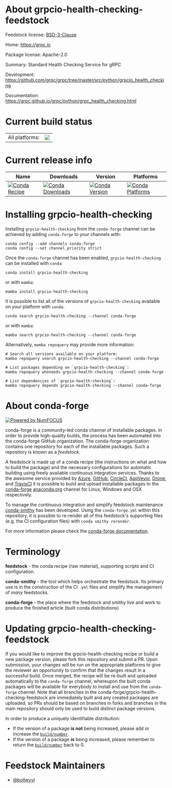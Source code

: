 About grpcio-health-checking-feedstock
======================================

Feedstock license: [BSD-3-Clause](https://github.com/conda-forge/grpcio-health-checking-feedstock/blob/main/LICENSE.txt)

Home: https://grpc.io

Package license: Apache-2.0

Summary: Standard Health Checking Service for gRPC

Development: https://github.com/grpc/grpc/tree/master/src/python/grpcio_health_checking

Documentation: https://grpc.github.io/grpc/python/grpc_health_checking.html

Current build status
====================


<table><tr><td>All platforms:</td>
    <td>
      <a href="https://dev.azure.com/conda-forge/feedstock-builds/_build/latest?definitionId=11032&branchName=main">
        <img src="https://dev.azure.com/conda-forge/feedstock-builds/_apis/build/status/grpcio-health-checking-feedstock?branchName=main">
      </a>
    </td>
  </tr>
</table>

Current release info
====================

| Name | Downloads | Version | Platforms |
| --- | --- | --- | --- |
| [![Conda Recipe](https://img.shields.io/badge/recipe-grpcio--health--checking-green.svg)](https://anaconda.org/conda-forge/grpcio-health-checking) | [![Conda Downloads](https://img.shields.io/conda/dn/conda-forge/grpcio-health-checking.svg)](https://anaconda.org/conda-forge/grpcio-health-checking) | [![Conda Version](https://img.shields.io/conda/vn/conda-forge/grpcio-health-checking.svg)](https://anaconda.org/conda-forge/grpcio-health-checking) | [![Conda Platforms](https://img.shields.io/conda/pn/conda-forge/grpcio-health-checking.svg)](https://anaconda.org/conda-forge/grpcio-health-checking) |

Installing grpcio-health-checking
=================================

Installing `grpcio-health-checking` from the `conda-forge` channel can be achieved by adding `conda-forge` to your channels with:

```
conda config --add channels conda-forge
conda config --set channel_priority strict
```

Once the `conda-forge` channel has been enabled, `grpcio-health-checking` can be installed with `conda`:

```
conda install grpcio-health-checking
```

or with `mamba`:

```
mamba install grpcio-health-checking
```

It is possible to list all of the versions of `grpcio-health-checking` available on your platform with `conda`:

```
conda search grpcio-health-checking --channel conda-forge
```

or with `mamba`:

```
mamba search grpcio-health-checking --channel conda-forge
```

Alternatively, `mamba repoquery` may provide more information:

```
# Search all versions available on your platform:
mamba repoquery search grpcio-health-checking --channel conda-forge

# List packages depending on `grpcio-health-checking`:
mamba repoquery whoneeds grpcio-health-checking --channel conda-forge

# List dependencies of `grpcio-health-checking`:
mamba repoquery depends grpcio-health-checking --channel conda-forge
```


About conda-forge
=================

[![Powered by
NumFOCUS](https://img.shields.io/badge/powered%20by-NumFOCUS-orange.svg?style=flat&colorA=E1523D&colorB=007D8A)](https://numfocus.org)

conda-forge is a community-led conda channel of installable packages.
In order to provide high-quality builds, the process has been automated into the
conda-forge GitHub organization. The conda-forge organization contains one repository
for each of the installable packages. Such a repository is known as a *feedstock*.

A feedstock is made up of a conda recipe (the instructions on what and how to build
the package) and the necessary configurations for automatic building using freely
available continuous integration services. Thanks to the awesome service provided by
[Azure](https://azure.microsoft.com/en-us/services/devops/), [GitHub](https://github.com/),
[CircleCI](https://circleci.com/), [AppVeyor](https://www.appveyor.com/),
[Drone](https://cloud.drone.io/welcome), and [TravisCI](https://travis-ci.com/)
it is possible to build and upload installable packages to the
[conda-forge](https://anaconda.org/conda-forge) [anaconda.org](https://anaconda.org/)
channel for Linux, Windows and OSX respectively.

To manage the continuous integration and simplify feedstock maintenance
[conda-smithy](https://github.com/conda-forge/conda-smithy) has been developed.
Using the ``conda-forge.yml`` within this repository, it is possible to re-render all of
this feedstock's supporting files (e.g. the CI configuration files) with ``conda smithy rerender``.

For more information please check the [conda-forge documentation](https://conda-forge.org/docs/).

Terminology
===========

**feedstock** - the conda recipe (raw material), supporting scripts and CI configuration.

**conda-smithy** - the tool which helps orchestrate the feedstock.
                   Its primary use is in the construction of the CI ``.yml`` files
                   and simplify the management of *many* feedstocks.

**conda-forge** - the place where the feedstock and smithy live and work to
                  produce the finished article (built conda distributions)


Updating grpcio-health-checking-feedstock
=========================================

If you would like to improve the grpcio-health-checking recipe or build a new
package version, please fork this repository and submit a PR. Upon submission,
your changes will be run on the appropriate platforms to give the reviewer an
opportunity to confirm that the changes result in a successful build. Once
merged, the recipe will be re-built and uploaded automatically to the
`conda-forge` channel, whereupon the built conda packages will be available for
everybody to install and use from the `conda-forge` channel.
Note that all branches in the conda-forge/grpcio-health-checking-feedstock are
immediately built and any created packages are uploaded, so PRs should be based
on branches in forks and branches in the main repository should only be used to
build distinct package versions.

In order to produce a uniquely identifiable distribution:
 * If the version of a package **is not** being increased, please add or increase
   the [``build/number``](https://docs.conda.io/projects/conda-build/en/latest/resources/define-metadata.html#build-number-and-string).
 * If the version of a package **is** being increased, please remember to return
   the [``build/number``](https://docs.conda.io/projects/conda-build/en/latest/resources/define-metadata.html#build-number-and-string)
   back to 0.

Feedstock Maintainers
=====================

* [@bollwyvl](https://github.com/bollwyvl/)

